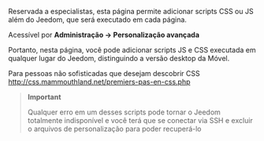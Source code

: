 Reservada a especialistas, esta página permite adicionar scripts CSS ou JS
além do Jeedom, que será executado em cada página.

Acessível por **Administração → Personalização avançada**

Portanto, nesta página, você pode adicionar scripts JS e CSS
executada em qualquer lugar do Jeedom, distinguindo a versão desktop da
Móvel.

Para pessoas não sofisticadas que desejam descobrir CSS
<http://css.mammouthland.net/premiers-pas-en-css.php>

> **Important**
>
> Qualquer erro em um desses scripts pode tornar o Jeedom totalmente
> indisponível e você terá que se conectar via SSH e excluir o
> arquivos de personalização para poder recuperá-lo
